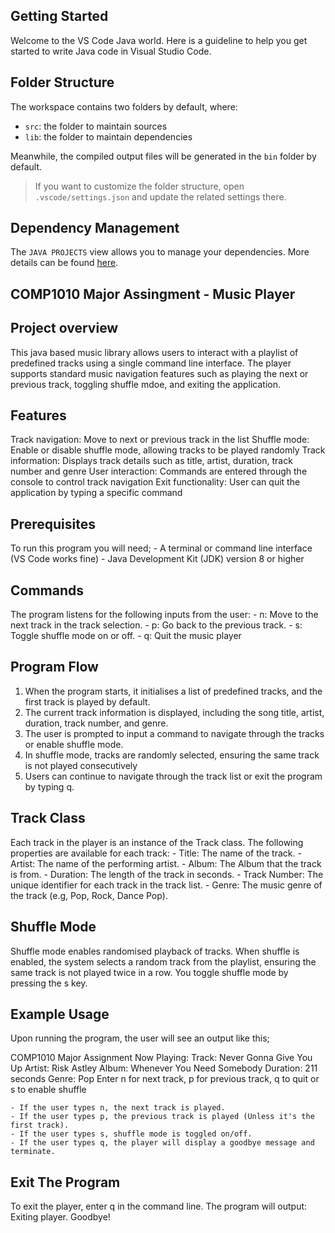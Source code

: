 ## Getting Started

Welcome to the VS Code Java world. Here is a guideline to help you get started to write Java code in Visual Studio Code.

## Folder Structure

The workspace contains two folders by default, where:

- `src`: the folder to maintain sources
- `lib`: the folder to maintain dependencies

Meanwhile, the compiled output files will be generated in the `bin` folder by default.

> If you want to customize the folder structure, open `.vscode/settings.json` and update the related settings there.

## Dependency Management

The `JAVA PROJECTS` view allows you to manage your dependencies. More details can be found [here](https://github.com/microsoft/vscode-java-dependency#manage-dependencies).

## COMP1010 Major Assingment - Music Player

## Project overview

This java based music library allows users to interact with a playlist of predefined tracks using a single command line interface. The player supports standard music navigation features such as playing the next or previous track, toggling shuffle mdoe, and exiting the application.

## Features
Track navigation: Move to next or previous track in the list
Shuffle mode: Enable or disable shuffle mode, allowing tracks to be played randomly
Track information: Displays track details such as title, artist, duration, track number and genre
User interaction: Commands are entered through the console to control track navigation
Exit functionality: User can quit the application by typing a specific command

## Prerequisites 
To run this program you will need;
    - A terminal or command line interface (VS Code works fine)
    - Java Development Kit (JDK) version 8 or higher

## Commands
The program listens for the following inputs from the user:
    - n: Move to the next track in the track selection.
    - p: Go back to the previous track.
    - s: Toggle shuffle mode on or off.
    - q: Quit the music player

## Program Flow
1. When the program starts, it initialises a list of predefined tracks, and the first track is played by default.
2. The current track information is displayed, including the song title, artist, duration, track number, and genre.
3. The user is prompted to input a command to navigate through the tracks or enable shuffle mode.
4. In shuffle mode, tracks are randomly selected, ensuring the same track is not played consecutively
5. Users can continue to navigate through the track list or exit the program by typing q.

## Track Class
Each track in the player is an instance of the Track class. The following properties are available for each track:
    - Title: The name of the track.
    - Artist: The name of the performing artist.
    - Album: The Album that the track is from.
    - Duration: The length of the track in seconds.
    - Track Number: The unique identifier for each track in the track list.
    - Genre: The music genre of the track (e.g, Pop, Rock, Dance Pop).

## Shuffle Mode
Shuffle mode enables randomised playback of tracks. When shuffle is enabled, the system selects a random track from the playlist, ensuring the same track is not played twice in a row. You toggle shuffle mode by pressing the s key.

## Example Usage
Upon running the program, the user will see an output like this;

COMP1010 Major Assignment
Now Playing: 
Track: Never Gonna Give You Up
Artist: Risk Astley
Album: Whenever You Need Somebody
Duration: 211 seconds
Genre: Pop
Enter n for next track, p for previous track, q to quit or s to enable shuffle

    - If the user types n, the next track is played.
    - If the user types p, the previous track is played (Unless it's the first track).
    - If the user types s, shuffle mode is toggled on/off.
    - If the user types q, the player will display a goodbye message and terminate.

## Exit The Program
To exit the player, enter q in the command line. The program will output:
    Exiting  player. Goodbye!  
